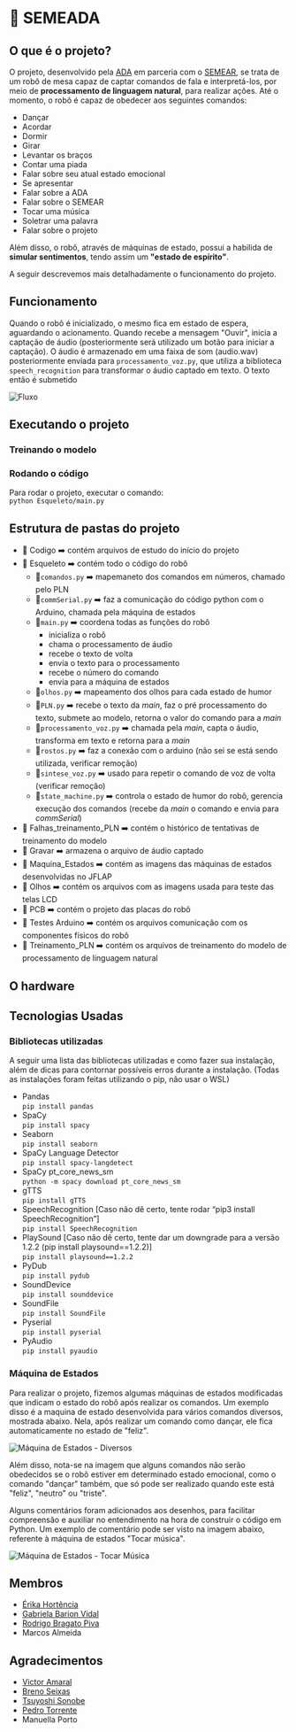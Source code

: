 # 🤖 SEMEADA

## O que é o projeto?
O projeto, desenvolvido pela [ADA](http://adaec.icmc.usp.br/sobre-nos/) em parceria com o [SEMEAR](https://semear.eesc.usp.br/), se trata de um robô de mesa capaz de captar comandos de fala e interpretá-los, por meio de **processamento de linguagem natural**, para realizar ações. Até o momento, o robô é capaz de obedecer aos seguintes comandos:
* Dançar
* Acordar
* Dormir
* Girar
* Levantar os braços
* Contar uma piada
* Falar sobre seu atual estado emocional
* Se apresentar
* Falar sobre a ADA
* Falar sobre o SEMEAR
* Tocar uma música
* Soletrar uma palavra
* Falar sobre o projeto

Além disso, o robô, através de máquinas de estado, possui a habilida de **simular sentimentos**, tendo assim um **"estado de espírito"**.

A seguir descrevemos mais detalhadamente o funcionamento do projeto.

## Funcionamento
Quando o robô é inicializado, o mesmo fica em estado de espera, aguardando o acionamento. Quando recebe a mensagem "Ouvir", inicia a captação de áudio (posteriormente será utilizado um botão para iniciar a captação). O áudio é armazenado em uma faixa de som (audio.wav) posteriormente enviada para `processamento_voz.py`, que utiliza a biblioteca `speech_recognition` para transformar o áudio captado em texto. O texto então é submetido 

![Fluxo](https://github.com/ADA-EC/SEMEADA/blob/main/readme/fluxo_robo.png)

## Executando o projeto
### Treinando o modelo

### Rodando o código
Para rodar o projeto, executar o comando: <br>
`python Esqueleto/main.py`

## Estrutura de pastas do projeto
- 📁 Codigo ➡️ contém arquivos de estudo do início do projeto
- 📁 Esqueleto ➡️ contém todo o código do robô
  - 🐍`comandos.py` ➡️ mapemaneto dos comandos em números, chamado pelo PLN
  - 🐍`commSerial.py` ➡️ faz a comunicação do código python com o Arduino, chamada pela máquina de estados
  - 🐍`main.py` ➡️ coordena todas as funções do robô
    - inicializa o robô
    - chama o processamento de áudio
    - recebe o texto de volta
    - envia o texto para o processamento
    - recebe o número do comando
    - envia para a máquina de estados   
  - 🐍`olhos.py` ➡️ mapeamento dos olhos para cada estado de humor
  - 🐍`PLN.py` ➡️ recebe o texto da *main*, faz o pré processamento do texto, submete ao modelo, retorna o valor do comando para a *main*
  - 🐍`processamento_voz.py` ➡️ chamada pela *main*, capta o áudio, transforma em texto e retorna para a *main*
  - 🐍`rostos.py` ➡️ faz a conexão com o arduino (não sei se está sendo utilizada, verificar remoção)
  - 🐍`sintese_voz.py` ➡️ usado para repetir o comando de voz de volta (verificar remoção)
  - 🐍`state_machine.py` ➡️ controla o estado de humor do robô, gerencia execução dos comandos (recebe da *main* o comando e envia para *commSerial*)
- 📁 Falhas_treinamento_PLN ➡️ contém o histórico de tentativas de treinamento do modelo
- 📁 Gravar ➡️ armazena o arquivo de áudio captado
- 📁 Maquina_Estados ➡️ contém as imagens das máquinas de estados desenvolvidas no JFLAP
- 📁 Olhos ➡️ contém os arquivos com as imagens usada para teste das telas LCD
- 📁 PCB ➡️ contém o projeto das placas do robô
- 📁 Testes Arduino ➡️ contém os arquivos comunicação com os componentes físicos do robô
- 📁 Treinamento_PLN ➡️ contém os arquivos de treinamento do modelo de processamento de linguagem natural

## O hardware


## Tecnologias Usadas

### Bibliotecas utilizadas
A seguir uma lista das bibliotecas utilizadas e como fazer sua instalação, além de dicas para contornar possíveis erros durante a instalação. (Todas as instalações foram feitas utilizando o pip, não usar o WSL)
- Pandas <br>
  `pip install pandas`
- SpaCy <br>
  `pip install spacy`
- Seaborn <br>
  `pip install seaborn`
- SpaCy Language Detector <br>
  `pip install spacy-langdetect`
- SpaCy pt_core_news_sm <br>
  `python -m spacy download pt_core_news_sm`
- gTTS <br>
  `pip install gTTS`
- SpeechRecognition [Caso não dê certo, tente rodar “pip3 install SpeechRecognition”] <br>
  `pip install SpeechRecognition`
- PlaySound [Caso não dê certo, tente dar um downgrade para a versão 1.2.2 (pip install playsound==1.2.2)] <br>
  `pip install playsound==1.2.2`
- PyDub <br>
  `pip install pydub`
- SoundDevice <br>
  `pip install sounddevice`
- SoundFile <br>
  `pip install SoundFile`
- Pyserial <br>
  `pip install pyserial`
- PyAudio <br>
  `pip install pyaudio`

### Máquina de Estados
Para realizar o projeto, fizemos algumas máquinas de estados modificadas que indicam o estado do robô após realizar os comandos.
Um exemplo disso é a maquina de estado desenvolvida para vários comandos diversos, mostrada abaixo. Nela, após realizar um comando como dançar, ele fica automaticamente no estado de "feliz".

![Máquina de Estados - Diversos](https://github.com/ADA-EC/SEMEADA/blob/main/Maquina_Estados/Diversos.png)

Além disso, nota-se na imagem que alguns comandos não serão obedecidos se o robô estiver em determinado estado emocional, como o comando "dançar" também, que só pode ser realizado quando este está "feliz", "neutro" ou "triste".

Alguns comentários foram adicionados aos desenhos, para facilitar compreensão e auxiliar no entendimento na hora de construir o código em Python. Um exemplo de comentário pode ser visto na imagem abaixo, referente à máquina de estados "Tocar música".

![Máquina de Estados - Tocar Música](https://github.com/ADA-EC/SEMEADA/blob/main/Maquina_Estados/Tocar_musica.png)

## Membros
- [Érika Hortência](https://github.com/erika-hortencia)
- [Gabriela Barion Vidal](https://github.com/GabrielaVidal7)
- [Rodrigo Bragato Piva](https://github.com/Rodrigo-P)
- Marcos Almeida


## Agradecimentos
- [Victor Amaral](https://github.com/felfipe)
- [Breno Seixas]([https://github.com/TsuyoshiSonobe](https://github.com/TheGuardianB))
- [Tsuyoshi Sonobe](https://github.com/TsuyoshiSonobe)
- [Pedro Torrente](https://github.com/pdrtorrente)
- Manuella Porto
